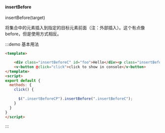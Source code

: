 #### insertBefore

insertBefore(target) 

将集合中的元素插入到指定的目标元素前面（注：外部插入）。这个有点像 before，但是使用方式相反。

:::demo 基本用法
```html
<template>

    <div class="insertBeforeC" id="foo">Hello</div><p class="insertBeforeCP">I would like to say: </p>
    <v-button @click="click">click to show in console</v-button>
</template>
<script>
export default {
  methods: {
    click() {
      
      $(".insertBeforeCP").insertBefore(".insertBeforeC");
    }
  }
}
</script>
```
:::
